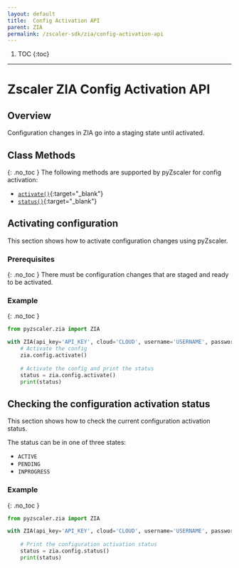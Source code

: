 ```yaml
---
layout: default 
title:  Config Activation API
parent: ZIA
permalink: /zscaler-sdk/zia/config-activation-api
---
```

1. TOC
{:toc}

---

# Zscaler ZIA Config Activation API 

## Overview

Configuration changes in ZIA go into a staging state until activated. 

## Class Methods
{: .no_toc }
The following methods are supported by pyZscaler for config activation:

- [`activate()`](https://pyzscaler.readthedocs.io/en/latest/zs/zia/config.html#pyzscaler.zia.config.ActivationAPI){:target="_blank"}
- [`status()`](https://pyzscaler.readthedocs.io/en/latest/zs/zia/config.html#pyzscaler.zia.config.ActivationAPI.status){:target="_blank"}

## Activating configuration
This section shows how to activate configuration changes using pyZscaler.

### Prerequisites
{: .no_toc }
There must be configuration changes that are staged and ready to be activated. 

### Example
{: .no_toc }
```python
from pyzscaler.zia import ZIA

with ZIA(api_key='API_KEY', cloud='CLOUD', username='USERNAME', password='PASSWORD') as zia:
    # Activate the config
    zia.config.activate()
    
    # Activate the config and print the status
    status = zia.config.activate()
    print(status)

```

## Checking the configuration activation status
This section shows how to check the current configuration activation status.

The status can be in one of three states:
- `ACTIVE`
- `PENDING`
- `INPROGRESS`

### Example
{: .no_toc }
```python
from pyzscaler.zia import ZIA

with ZIA(api_key='API_KEY', cloud='CLOUD', username='USERNAME', password='PASSWORD') as zia:
    
    # Print the configuration activation status
    status = zia.config.status()
    print(status)
```